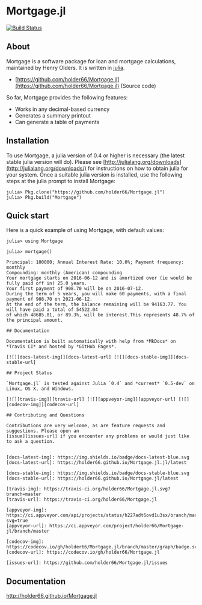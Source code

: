 # Mortgage.jl

[![Build Status](https://travis-ci.org/holder66/Mortgage.jl.svg?branch=master)](https://travis-ci.org/holder66/Mortgage.jl)

## About

Mortgage is a software package for loan and mortgage calculations, maintained by Henry Olders.
It is written in [julia](http://www.julialang.org).

- [https://github.com/holder66/Mortgage.jl](https://github.com/holder66/Mortgage.jl) (Source code)

So far, Mortgage provides the following features:

  - Works in any decimal-based currency
  - Generates a summary printout
  - Can generate a table of payments

## Installation

To use Mortgage, a julia version of 0.4 or higher is necessary (the latest stable julia version will do).
Please see [http://julialang.org/downloads](http://julialang.org/downloads/) for instructions on how to obtain julia for your system.
Once a suitable julia version is installed, use the following steps at the julia prompt to install Mortgage:

	julia> Pkg.clone("https://github.com/holder66/Mortgage.jl")
	julia> Pkg.build("Mortgage")


## Quick start

Here is a quick example of using Mortgage, with default values:

	julia> using Mortgage

	julia> mortgage()

	Principal: 100000; Annual Interest Rate: 10.0%; Payment frequency: monthly
	Compounding: monthly (American) compounding
	Your mortgage starts on 2016-06-12 and is amortized over (ie would be fully paid off in) 25.0 years.
	Your first payment of 908.70 will be on 2016-07-12.
	During the term of 5 years, you will make 60 payments, with a final payment of 908.70 on 2021-06-12.
	At the end of the term, the balance remaining will be 94163.77. You will have paid a total of 54522.04 
	of which 48685.81, or 89.3%, will be interest.This represents 48.7% of the principal amount.

	## Documentation

	Documentation is built automatically with help from *MkDocs* on *Travis CI* and hosted by *GitHub Pages*.

	[![][docs-latest-img]][docs-latest-url] [![][docs-stable-img]][docs-stable-url]

	## Project Status

	`Mortgage.jl` is tested against Julia `0.4` and *current* `0.5-dev` on Linux, OS X, and Windows.

	[![][travis-img]][travis-url] [![][appveyor-img]][appveyor-url] [![][codecov-img]][codecov-url]

	## Contributing and Questions

	Contributions are very welcome, as are feature requests and suggestions. Please open an
	[issue][issues-url] if you encounter any problems or would just like to ask a question.


	[docs-latest-img]: https://img.shields.io/badge/docs-latest-blue.svg
	[docs-latest-url]: https://holder66.github.io/Mortgage.jl.jl/latest

	[docs-stable-img]: https://img.shields.io/badge/docs-stable-blue.svg
	[docs-stable-url]: https://holder66.github.io/Mortgage.jl/latest

	[travis-img]: https://travis-ci.org/holder66/Mortgage.jl.svg?branch=master
	[travis-url]: https://travis-ci.org/holder66/Mortgage.jl

	[appveyor-img]: https://ci.appveyor.com/api/projects/status/h227adt6ovd1u3sx/branch/master?svg=true
	[appveyor-url]: https://ci.appveyor.com/project/holder66/Mortgage-jl/branch/master

	[codecov-img]: https://codecov.io/gh/holder66/Mortgage.jl/branch/master/graph/badge.svg
	[codecov-url]: https://codecov.io/gh/holder66/Mortgage.jl

	[issues-url]: https://github.com/holder66/Mortgage.jl/issues
	
## Documentation

<http://holder66.github.io/Mortgage.jl>